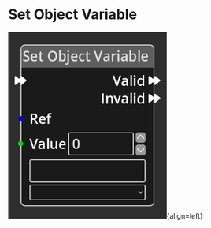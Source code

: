 
# Set Object Variable

![Set Object Variable Node](../../assets/nodes/setobjectvariable_node.png){align=left}
